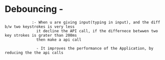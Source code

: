 # Debouncing -

                :- When u are giving input(typing in input), and the diff b/w two keystrokes is very less
                  it decline the API call, if the differnece betwwen two key strokes is grater than 200ms
                  then make a api call

                  - It improves the performance of the Application, by reducing the the api calls
